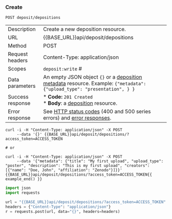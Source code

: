 ### Create

`POST deposit/depositions`

|                  |                                                                                                                                                  |
|:-----------------|:-------------------------------------------------------------------------------------------------------------------------------------------------|
| Description      | Create a new deposition resource.                                                                                                                |
| URL              | {{BASE_URL}}api/deposit/depositions                                                                                                              |
| Method           | POST                                                                                                                                             |
| Request headers  | Content-Type: application/json                                                                                                                   |
| Scopes           | `deposit:write`                                                             #                                                                      |
| Data parameters  | An empty JSON object `{}` or a [deposition metadata](#restapi-rep-meta) resource. Example: `{"metadata": {"upload_type": "presentation", } }`    |
| Success response | * **Code:** `201 Created`</br> * **Body**: a [deposition](#restapi-rep-dep) resource.                                                            |
| Error response   | See [HTTP status codes](#restapi-http) (400 and 500 series errors) and [error responses](#restapi-errors).                                       |

```shell
curl -i -H "Content-Type: application/json" -X POST
     --data '{}' {{BASE_URL}}api/deposit/depositions/?access_token=ACCESS_TOKEN

# or

curl -i -H "Content-Type: application/json" -X POST
     --data '{"metadata": {"title": "My first upload", "upload_type": "poster", "description": "This is my first upload", "creators": [{"name": "Doe, John", "affiliation": "Zenodo"}]}}' {{BASE_URL}}api/deposit/depositions/?access_token=ACCESS_TOKEN{{ example_end() }}
```

```python
import json
import requests

url = "{{BASE_URL}}api/deposit/depositions/?access_token=ACCESS_TOKEN"
headers = {"Content-Type": "application/json"}
r = requests.post(url, data="{}", headers=headers)
```
